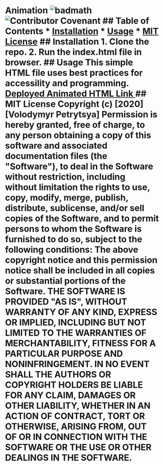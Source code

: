 # Animation ![badmath](https://img.shields.io/badge/basic-ANIMATION-blue) ![Contributor Covenant](https://img.shields.io/badge/license-MIT-brightgreen) ## Table of Contents * [Installation](#installation) * [Usage](#usage) * [MIT License](#mit_license) ## Installation 1. Clone the repo. 2. Run the index.html file in browser. ## Usage This simple HTML file uses best practices for accessility and programming. [Deployed Animated HTML Link ](https://volodya1989.github.io/goit-markup-hw-05/) <!-- ![Horiseon Readmy part 1](./assets/images/HoriseonReadme_part1.png) ![Horiseon Readmy part 2](./assets/images/HoriseonReadme_part2.png) --> ## MIT License Copyright (c) [2020] [Volodymyr Petrytsya] Permission is hereby granted, free of charge, to any person obtaining a copy of this software and associated documentation files (the "Software"), to deal in the Software without restriction, including without limitation the rights to use, copy, modify, merge, publish, distribute, sublicense, and/or sell copies of the Software, and to permit persons to whom the Software is furnished to do so, subject to the following conditions: The above copyright notice and this permission notice shall be included in all copies or substantial portions of the Software. THE SOFTWARE IS PROVIDED "AS IS", WITHOUT WARRANTY OF ANY KIND, EXPRESS OR IMPLIED, INCLUDING BUT NOT LIMITED TO THE WARRANTIES OF MERCHANTABILITY, FITNESS FOR A PARTICULAR PURPOSE AND NONINFRINGEMENT. IN NO EVENT SHALL THE AUTHORS OR COPYRIGHT HOLDERS BE LIABLE FOR ANY CLAIM, DAMAGES OR OTHER LIABILITY, WHETHER IN AN ACTION OF CONTRACT, TORT OR OTHERWISE, ARISING FROM, OUT OF OR IN CONNECTION WITH THE SOFTWARE OR THE USE OR OTHER DEALINGS IN THE SOFTWARE. <!-- ## Contributing If you would like to contribute to this project, please follow the [Contributor Covenant](https://www.contributor-covenant.org/) guidelines. -->

